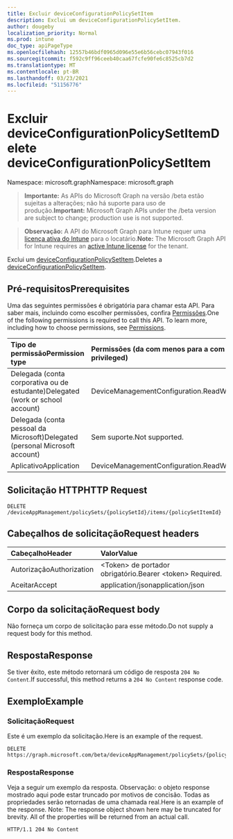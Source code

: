 ```yaml
---
title: Excluir deviceConfigurationPolicySetItem
description: Exclui um deviceConfigurationPolicySetItem.
author: dougeby
localization_priority: Normal
ms.prod: intune
doc_type: apiPageType
ms.openlocfilehash: 12557b46bdf0965d096e55e6b56cebc07943f016
ms.sourcegitcommit: f592c9ff96ceeb40caa67fcfe90fe6c8525cb7d2
ms.translationtype: MT
ms.contentlocale: pt-BR
ms.lasthandoff: 03/23/2021
ms.locfileid: "51156776"
---
```

# <a name="delete-deviceconfigurationpolicysetitem"></a><span data-ttu-id="31be0-103">Excluir deviceConfigurationPolicySetItem</span><span class="sxs-lookup"><span data-stu-id="31be0-103">Delete deviceConfigurationPolicySetItem</span></span>

<span data-ttu-id="31be0-104">Namespace: microsoft.graph</span><span class="sxs-lookup"><span data-stu-id="31be0-104">Namespace: microsoft.graph</span></span>

> <span data-ttu-id="31be0-105">**Importante:** As APIs do Microsoft Graph na versão /beta estão sujeitas a alterações; não há suporte para uso de produção.</span><span class="sxs-lookup"><span data-stu-id="31be0-105">**Important:** Microsoft Graph APIs under the /beta version are subject to change; production use is not supported.</span></span>

> <span data-ttu-id="31be0-106">**Observação:** A API do Microsoft Graph para Intune requer uma [licença ativa do Intune](https://go.microsoft.com/fwlink/?linkid=839381) para o locatário.</span><span class="sxs-lookup"><span data-stu-id="31be0-106">**Note:** The Microsoft Graph API for Intune requires an [active Intune license](https://go.microsoft.com/fwlink/?linkid=839381) for the tenant.</span></span>

<span data-ttu-id="31be0-107">Exclui um [deviceConfigurationPolicySetItem](../resources/intune-policyset-deviceconfigurationpolicysetitem.md).</span><span class="sxs-lookup"><span data-stu-id="31be0-107">Deletes a [deviceConfigurationPolicySetItem](../resources/intune-policyset-deviceconfigurationpolicysetitem.md).</span></span>

## <a name="prerequisites"></a><span data-ttu-id="31be0-108">Pré-requisitos</span><span class="sxs-lookup"><span data-stu-id="31be0-108">Prerequisites</span></span>
<span data-ttu-id="31be0-p101">Uma das seguintes permissões é obrigatória para chamar esta API. Para saber mais, incluindo como escolher permissões, confira [Permissões](/graph/permissions-reference).</span><span class="sxs-lookup"><span data-stu-id="31be0-p101">One of the following permissions is required to call this API. To learn more, including how to choose permissions, see [Permissions](/graph/permissions-reference).</span></span>

|<span data-ttu-id="31be0-111">Tipo de permissão</span><span class="sxs-lookup"><span data-stu-id="31be0-111">Permission type</span></span>|<span data-ttu-id="31be0-112">Permissões (da com menos para a com mais privilégios)</span><span class="sxs-lookup"><span data-stu-id="31be0-112">Permissions (from least to most privileged)</span></span>|
|:---|:---|
|<span data-ttu-id="31be0-113">Delegada (conta corporativa ou de estudante)</span><span class="sxs-lookup"><span data-stu-id="31be0-113">Delegated (work or school account)</span></span>|<span data-ttu-id="31be0-114">DeviceManagementConfiguration.ReadWrite.All</span><span class="sxs-lookup"><span data-stu-id="31be0-114">DeviceManagementConfiguration.ReadWrite.All</span></span>|
|<span data-ttu-id="31be0-115">Delegada (conta pessoal da Microsoft)</span><span class="sxs-lookup"><span data-stu-id="31be0-115">Delegated (personal Microsoft account)</span></span>|<span data-ttu-id="31be0-116">Sem suporte.</span><span class="sxs-lookup"><span data-stu-id="31be0-116">Not supported.</span></span>|
|<span data-ttu-id="31be0-117">Aplicativo</span><span class="sxs-lookup"><span data-stu-id="31be0-117">Application</span></span>|<span data-ttu-id="31be0-118">DeviceManagementConfiguration.ReadWrite.All</span><span class="sxs-lookup"><span data-stu-id="31be0-118">DeviceManagementConfiguration.ReadWrite.All</span></span>|

## <a name="http-request"></a><span data-ttu-id="31be0-119">Solicitação HTTP</span><span class="sxs-lookup"><span data-stu-id="31be0-119">HTTP Request</span></span>
<!-- {
  "blockType": "ignored"
}
-->
``` http
DELETE /deviceAppManagement/policySets/{policySetId}/items/{policySetItemId}
```

## <a name="request-headers"></a><span data-ttu-id="31be0-120">Cabeçalhos de solicitação</span><span class="sxs-lookup"><span data-stu-id="31be0-120">Request headers</span></span>
|<span data-ttu-id="31be0-121">Cabeçalho</span><span class="sxs-lookup"><span data-stu-id="31be0-121">Header</span></span>|<span data-ttu-id="31be0-122">Valor</span><span class="sxs-lookup"><span data-stu-id="31be0-122">Value</span></span>|
|:---|:---|
|<span data-ttu-id="31be0-123">Autorização</span><span class="sxs-lookup"><span data-stu-id="31be0-123">Authorization</span></span>|<span data-ttu-id="31be0-124">&lt;Token&gt; de portador obrigatório.</span><span class="sxs-lookup"><span data-stu-id="31be0-124">Bearer &lt;token&gt; Required.</span></span>|
|<span data-ttu-id="31be0-125">Aceitar</span><span class="sxs-lookup"><span data-stu-id="31be0-125">Accept</span></span>|<span data-ttu-id="31be0-126">application/json</span><span class="sxs-lookup"><span data-stu-id="31be0-126">application/json</span></span>|

## <a name="request-body"></a><span data-ttu-id="31be0-127">Corpo da solicitação</span><span class="sxs-lookup"><span data-stu-id="31be0-127">Request body</span></span>
<span data-ttu-id="31be0-128">Não forneça um corpo de solicitação para esse método.</span><span class="sxs-lookup"><span data-stu-id="31be0-128">Do not supply a request body for this method.</span></span>

## <a name="response"></a><span data-ttu-id="31be0-129">Resposta</span><span class="sxs-lookup"><span data-stu-id="31be0-129">Response</span></span>
<span data-ttu-id="31be0-130">Se tiver êxito, este método retornará um código de resposta `204 No Content`.</span><span class="sxs-lookup"><span data-stu-id="31be0-130">If successful, this method returns a `204 No Content` response code.</span></span>

## <a name="example"></a><span data-ttu-id="31be0-131">Exemplo</span><span class="sxs-lookup"><span data-stu-id="31be0-131">Example</span></span>

### <a name="request"></a><span data-ttu-id="31be0-132">Solicitação</span><span class="sxs-lookup"><span data-stu-id="31be0-132">Request</span></span>
<span data-ttu-id="31be0-133">Este é um exemplo da solicitação.</span><span class="sxs-lookup"><span data-stu-id="31be0-133">Here is an example of the request.</span></span>
``` http
DELETE https://graph.microsoft.com/beta/deviceAppManagement/policySets/{policySetId}/items/{policySetItemId}
```

### <a name="response"></a><span data-ttu-id="31be0-134">Resposta</span><span class="sxs-lookup"><span data-stu-id="31be0-134">Response</span></span>
<span data-ttu-id="31be0-p102">Veja a seguir um exemplo da resposta. Observação: o objeto response mostrado aqui pode estar truncado por motivos de concisão. Todas as propriedades serão retornadas de uma chamada real.</span><span class="sxs-lookup"><span data-stu-id="31be0-p102">Here is an example of the response. Note: The response object shown here may be truncated for brevity. All of the properties will be returned from an actual call.</span></span>
``` http
HTTP/1.1 204 No Content
```




